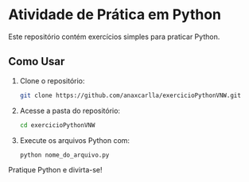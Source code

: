 # Atividade de Prática em Python

Este repositório contém exercícios simples para praticar Python.

## Como Usar

1. Clone o repositório:

    ```bash
    git clone https://github.com/anaxcarlla/exercicioPythonVNW.git
    ```

2. Acesse a pasta do repositório:

    ```bash
    cd exercicioPythonVNW
    ```

3. Execute os arquivos Python com:

    ```bash
    python nome_do_arquivo.py
    ```

Pratique Python e divirta-se!
